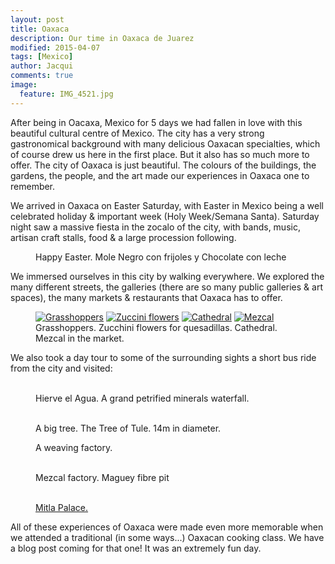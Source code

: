 ```yaml
---
layout: post
title: Oaxaca
description: Our time in Oaxaca de Juarez
modified: 2015-04-07
tags: [Mexico]
author: Jacqui
comments: true
image:
  feature: IMG_4521.jpg
---
```


After being in Oacaxa, Mexico for 5 days we had fallen in love with this beautiful cultural centre of Mexico. The city has a very strong gastronomical background with many delicious Oaxacan specialties, which of course drew us here in the first place. But it also has so much more to offer. The city of Oaxaca is just beautiful. The colours of the buildings, the gardens, the people, and the art made our experiences in Oaxaca one to remember. 

We arrived in Oaxaca on Easter Saturday, with Easter in Mexico being a well celebrated holiday & important week (Holy Week/Semana Santa). Saturday night saw a massive fiesta in the zocalo of the city, with bands, music, artisan craft stalls, food & a large procession following. 

<figure>
	<a href="../images/IMG_4559.jpg"><img src="../images/IMG_4559.jpg" alt=""></a>
	<figcaption>Happy Easter. Mole Negro con frijoles y Chocolate con leche</figcaption>
</figure>

We immersed ourselves in this city by walking everywhere. We explored the many different streets, the galleries (there are so many public galleries & art spaces), the many markets & restaurants that Oaxaca has to offer. 

<figure class="half">
	<a href="../images/IMG_4658.jpg"><img src="../images/IMG_4568.jpg" alt="Grasshoppers"></a>
	<a href="../images/IMG_4628.jpg"><img src="../images/IMG_4628.jpg" alt="Zuccini flowers"></a>
	<a href="../images/IMG_4619.jpg"><img src="../images/IMG_4619.jpg" alt="Cathedral"></a>
	<a href="../images/IMG_4911.jpg"><img src="../images/IMG_4911.jpg" alt="Mezcal"></a>
	<figcaption>Grasshoppers. Zucchini flowers for quesadillas. Cathedral. Mezcal in the market.</figcaption>
</figure>

We also took a day tour to some of the surrounding sights a short bus ride from the city and visited:

<figure class="half">
	<a href="../images/IMG_4694.jpg"><img src="../images/IMG_4694.jpg" alt=""></a>
	<a href="../images/IMG_4699.jpg"><img src="../images/IMG_4699.jpg" alt=""></a>
	<a href="../images/IMG_4717.jpg"><img src="../images/IMG_4717.jpg" alt=""></a>
	<a href="../images/IMG_4711.jpg"><img src="../images/IMG_4711.jpg" alt=""></a>
	<figcaption>Hierve el Agua. A grand petrified minerals waterfall.</figcaption>
</figure>

<figure class="half">
	<a href="../images/IMG_4836.jpg"><img src="../images/IMG_4836.jpg" alt=""></a>
	<a href="../images/IMG_4853.jpg"><img src="../images/IMG_4853.jpg" alt=""></a>
	<figcaption>A big tree. The Tree of Tule. 14m in diameter.</figcaption>
</figure>

<figure class="half">
	<a href="../images/IMG_4657.jpg"><img src="../images/IMG_4657.jpg" alt=""></a>
	<figcaption>A weaving factory. </figcaption>
</figure>

<figure class="half">
	<a href="../images/IMG_4825.jpg"><img src="../images/IMG_4825.jpg" alt=""></a>
	<a href="../images/IMG_4817.jpg"><img src="../images/IMG_4817.jpg" alt=""></a>
	<figcaption>Mezcal factory. Maguey fibre pit </figcaption>
</figure>

<figure class="half">
	<a href="../images/IMG_4793.jpg"><img src="../images/IMG_4793.jpg" alt=""></a>
	<a href="../images/IMG_4802.jpg"><img src="../images/IMG_4802.jpg" alt=""></a>
	<a href="../images/IMG_4781.jpg"><img src="../images/IMG_4781.jpg" alt=""></a>
	<a href="../images/IMG_4782.jpg"><img src="../images/IMG_4782.jpg" alt=""></a>
	<figcaption><a href="http://en.wikipedia.org/wiki/Mitla">Mitla Palace. </a></figcaption>
</figure>

All of these experiences of Oaxaca were made even more memorable when we attended a traditional (in some ways...) Oaxacan cooking class. We have a blog post coming for that one! It was an extremely fun day. 